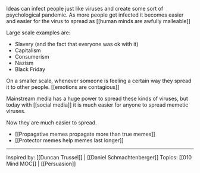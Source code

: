 Ideas can infect people just like viruses and create some sort of psychological pandemic. As more people get infected it becomes easier and easier for the virus to spread as [[human minds are awfully malleable]]

Large scale examples are:
- Slavery (and the fact that everyone was ok with it)
- Capitalism
- Consumerism
- Nazism
- Black Friday

On a smaller scale, whenever someone is feeling a certain way they spread it to other people. [[emotions are contagious]]

Mainstream media has a huge power to spread these kinds of viruses, but today with [[social media]] it is much easier for anyone to spread memetic viruses.

Now they are much easier to spread. 

- [[Propagative memes propagate more than true memes]]
- [[Protector memes help memes last longer]]

-------------------

Inspired by: [[Duncan Trussel]] | [[Daniel Schmachtenberger]]
Topics: [[010 Mind MOC]] | [[Persuasion]]